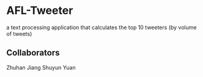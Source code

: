 # AFL-Tweeter
a text processing application that calculates the top 10 tweeters (by volume of tweets)

## Collaborators
Zhuhan Jiang
Shuyun Yuan
